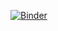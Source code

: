 [![Binder](https://mybinder.org/badge.svg)](https://mybinder.org/v2/gh/huyiping/AIStudy/master?filepath=main.ipynb)
